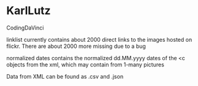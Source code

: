 # KarlLutz
CodingDaVinci

linklist currently contains about 2000 direct links to the images hosted on flickr. There are about 2000 more missing due to a bug

normalized dates contains the normalized dd.MM.yyyy dates of the <c objects from the xml, which may contain from 1-many pictures

Data from XML can be found as .csv and .json
